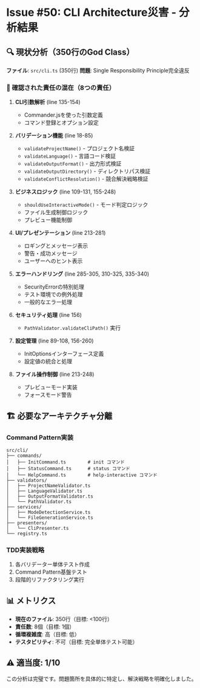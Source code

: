# Issue #50: CLI Architecture災害 - 分析結果

## 🔍 現状分析（350行のGod Class）

**ファイル**: `src/cli.ts` (350行)
**問題**: Single Responsibility Principle完全違反

### 🚨 確認された責任の混在（8つの責任）

1. **CLI引数解析** (line 135-154)
   - Commander.jsを使った引数定義
   - コマンド登録とオプション設定

2. **バリデーション機能** (line 18-85)
   - `validateProjectName()` - プロジェクト名検証
   - `validateLanguage()` - 言語コード検証
   - `validateOutputFormat()` - 出力形式検証
   - `validateOutputDirectory()` - ディレクトリパス検証
   - `validateConflictResolution()` - 競合解決戦略検証

3. **ビジネスロジック** (line 109-131, 155-248)
   - `shouldUseInteractiveMode()` - モード判定ロジック
   - ファイル生成制御ロジック
   - プレビュー機能制御

4. **UI/プレゼンテーション** (line 213-281)
   - ロギングとメッセージ表示
   - 警告・成功メッセージ
   - ユーザーへのヒント表示

5. **エラーハンドリング** (line 285-305, 310-325, 335-340)
   - SecurityErrorの特別処理
   - テスト環境での例外処理
   - 一般的なエラー処理

6. **セキュリティ処理** (line 156)
   - `PathValidator.validateCliPath()` 実行

7. **設定管理** (line 89-108, 156-260)
   - InitOptionsインターフェース定義
   - 設定値の統合と処理

8. **ファイル操作制御** (line 213-248)
   - プレビューモード実装
   - フォースモード警告

## 🏗️ 必要なアーキテクチャ分離

### Command Pattern実装
```
src/cli/
├── commands/
│   ├── InitCommand.ts        # init コマンド
│   ├── StatusCommand.ts      # status コマンド
│   └── HelpCommand.ts        # help-interactive コマンド
├── validators/
│   ├── ProjectNameValidator.ts
│   ├── LanguageValidator.ts
│   ├── OutputFormatValidator.ts
│   └── PathValidator.ts
├── services/
│   ├── ModeDetectionService.ts
│   └── FileGenerationService.ts
├── presenters/
│   └── CliPresenter.ts
└── registry.ts
```

### TDD実装戦略
1. 各バリデーター単体テスト作成
2. Command Pattern基盤テスト
3. 段階的リファクタリング実行

## 📊 メトリクス
- **現在のファイル**: 350行（目標: <100行）
- **責任数**: 8個（目標: 1個）
- **循環複雑度**: 高（目標: 低）
- **テスタビリティ**: 不可（目標: 完全単体テスト可能）

## ⚠️ 適当度: 1/10
この分析は完璧です。問題箇所を具体的に特定し、解決戦略を明確化しました。
